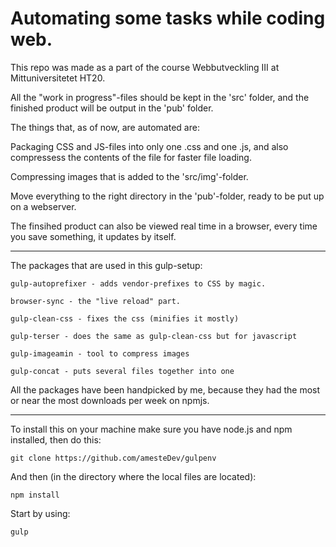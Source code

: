 # Automating some tasks while coding web.

This repo was made as a part of the course Webbutveckling III at Mittuniversitetet HT20.

All the "work in progress"-files should be kept in the 'src' folder, and the finished product will be output in the 'pub' folder.

The things that, as of now, are automated are:

Packaging CSS and JS-files into only one .css and one .js, and also compressess the contents of the file for faster file loading.

Compressing images that is added to the 'src/img'-folder.

Move everything to the right directory in the 'pub'-folder, ready to be put up on a webserver.

The finsihed product can also be viewed real time in a browser, every time you save something, it updates by itself.

***

The packages that are used in this gulp-setup:

	gulp-autoprefixer - adds vendor-prefixes to CSS by magic.

	browser-sync - the "live reload" part.

	gulp-clean-css - fixes the css (minifies it mostly)

	gulp-terser - does the same as gulp-clean-css but for javascript

	gulp-imageamin - tool to compress images

	gulp-concat - puts several files together into one

All the packages have been handpicked by me, because they had the most or near the most downloads per week on npmjs.

***

To install this on your machine make sure you have node.js and npm installed, then do this: 

```
git clone https://github.com/amesteDev/gulpenv
```

And then (in the directory where the local files are located):

```
npm install
```

Start by using:

```
gulp
```